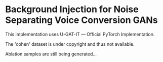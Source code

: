 # Background Injection for Noise Separating Voice Conversion GANs
This implementation uses U-GAT-IT &mdash; Official PyTorch Implementation.

The 'cohen' dataset is under copyright and thus not available.

Ablation samples are still being generated...
